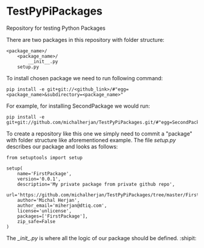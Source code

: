 # TestPyPiPackages
Repository for testing Python Packages

There are two packages in this repository with folder structure:
```
<package_name>/
    <package_name>/
        __init__.py
    setup.py
```
To install chosen package we need to run following command:
```
pip install -e git+git://<github_link>/#"egg=<package_name>&subdirectory=<package_name>"
```
For example, for installing SecondPackage we would run:
```
pip install -e git+git://github.com/michalherjan/TestPyPiPackages.git/#"egg=SecondPackage&subdirectory=SecondPackage"
```
To create a repository like this one we simply need to commit a "package" with folder structure like aforementioned example. The file *setup.py* describes our package and looks as follows:
```
from setuptools import setup

setup(
    name='FirstPackage',
    version='0.0.1',
    description='My private package from private github repo',
    url='https://github.com/michalherjan/TestPyPiPackages/tree/master/FirstPackage',
    author='Michal Herjan',
    author_email='miherjan@dtiq.com',
    license='unlicense',
    packages=['FirstPackage'],
    zip_safe=False
)
```
The *\__init\__.py* is where all the logic of our package should be defined. :shipit:

